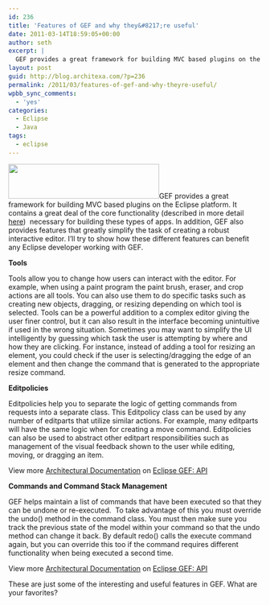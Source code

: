 ```yaml
---
id: 236
title: 'Features of GEF and why they&#8217;re useful'
date: 2011-03-14T18:59:05+00:00
author: seth
excerpt: |
  GEF provides a great framework for building MVC based plugins on the Eclipse platform. It contains a great deal of the core functionality (described in more detail <a href="http://blog.architexa.com/2011/03/a-simple-intro-to-creating-a-mvc-framework-using-gef/">here</a>)  necessary for building these types of apps. In addition, GEF also provides features that greatly simplify the task of creating a robust interactive editor. I'll try to show how these different features can benefit any Eclipse developer working with GEF.
layout: post
guid: http://blog.architexa.com/?p=236
permalink: /2011/03/features-of-gef-and-why-theyre-useful/
wpbb_sync_comments:
  - 'yes'
categories:
  - Eclipse
  - Java
tags:
  - eclipse
---
```

<!--S-ButtonZ 1.1.5 Start-->

<div style="float: left; width: 42px; padding-right: 10px; margin: 0 -52px 0 0; position: relative; left: -62px; top: 8px">
</div>

<!--S-ButtonZ 1.1.5 End-->

[<img src="/assets/uploads/2011/03/logo-300x69.jpg" alt="" title="logo" width="300" height="69" class="alignright size-medium wp-image-229" srcset="/assets/uploads/2011/03/logo-300x69.jpg 300w, /assets/uploads/2011/03/logo.jpg 499w" sizes="(max-width: 300px) 100vw, 300px" />](/assets/uploads/2011/03/logo.jpg)GEF provides a great framework for building MVC based plugins on the Eclipse platform. It contains a great deal of the core functionality (described in more detail [here](http://blog.architexa.com/2011/03/a-simple-intro-to-creating-a-mvc-framework-using-gef/))  necessary for building these types of apps. In addition, GEF also provides features that greatly simplify the task of creating a robust interactive editor. I&#8217;ll try to show how these different features can benefit any Eclipse developer working with GEF.<!--more-->

**Tools**
  
Tools allow you to change how users can interact with the editor. For example, when using a paint program the paint brush, eraser, and crop actions are all tools. You can also use them to do specific tasks such as creating new objects, dragging, or resizing depending on which tool is selected. Tools can be a powerful addition to a complex editor giving the user finer control, but it can also result in the interface becoming unintuitive if used in the wrong situation. Sometimes you may want to simplify the UI intelligently by guessing which task the user is attempting by where and how they are clicking. For instance, instead of adding a tool for resizing an element, you could check if the user is selecting/dragging the edge of an element and then change the command that is generated to the appropriate resize command.

**Editpolicies**

Editpolicies help you to separate the logic of getting commands from requests into a separate class. This Editpolicy class can be used by any number of editparts that utilize similar actions. For example, many editparts will have the same logic when for creating a move command. Editpolicies can also be used to abstract other editpart responsibilities such as management of the visual feedback shown to the user while editing, moving, or dragging an item.

  
<span>View more <a target='_blank' href='http://www.codemaps.org'>Architectural Documentation</a> on <a target='_blank' href='http://www.codemaps.org/s/Eclipse_GEF__API'>Eclipse GEF: API</a> </span>

**Commands and Command Stack Management**

GEF helps maintain a list of commands that have been executed so that they can be undone or re-executed.  To take advantage of this you must override the undo() method in the command class. You must then make sure you track the previous state of the model within your command so that the undo method can change it back. By default redo() calls the execute command again, but you can override this too if the command requires different functionality when being executed a second time.

  
<span>View more <a target='_blank' href='http://www.codemaps.org'>Architectural Documentation</a> on <a target='_blank' href='http://www.codemaps.org/s/Eclipse_GEF__API'>Eclipse GEF: API</a> </span>

These are just some of the interesting and useful features in GEF. What are your favorites?

&nbsp;

&nbsp;

<div style="clear:both;">
  &nbsp;
</div>